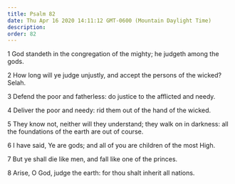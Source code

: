 ```yaml
---
title: Psalm 82
date: Thu Apr 16 2020 14:11:12 GMT-0600 (Mountain Daylight Time)
description: 
order: 82
---
```


<p>
  1 God standeth in the congregation of the mighty; he judgeth among the gods.
</p>
<p>
  2 How long will ye judge unjustly, and accept the persons of the wicked?
  Selah.
</p>
<p>3 Defend the poor and fatherless: do justice to the afflicted and needy.</p>
<p>4 Deliver the poor and needy: rid them out of the hand of the wicked.</p>
<p>
  5 They know not, neither will they understand; they walk on in darkness: all
  the foundations of the earth are out of course.
</p>
<p>6 I have said, Ye are gods; and all of you are children of the most High.</p>
<p>7 But ye shall die like men, and fall like one of the princes.</p>
<p>8 Arise, O God, judge the earth: for thou shalt inherit all nations.</p>
